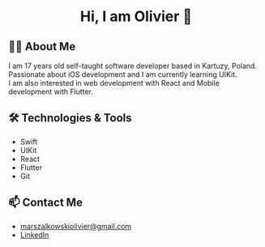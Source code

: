 <h1 align="center">Hi, I am Olivier 👋</h1>

<h2>👨‍💻 About Me</h2>
I am 17 years old self-taught software developer based in Kartuzy, Poland. Passionate about iOS development and I am currently learning UIKit.<br> I am also interested in web development with React and Mobile development with Flutter.

<h2>🛠️ Technologies & Tools</h2>
<ul>
  <li>Swift</li>
  <li>UIKit</li>
  <li>React</li>
  <li>Flutter</li>
  <li>Git</li>
</ul>

<h2>📫 Contact Me</h2>
<ul>
  <li><a href="mailto:marszalkowskiolivier@gmail.com">marszalkowskiolivier@gmail.com</a></li>
  <li><a href="https://www.linkedin.com/in/olivier-marszalkowski-57825b256/">LinkedIn</a></li>
</ul>
